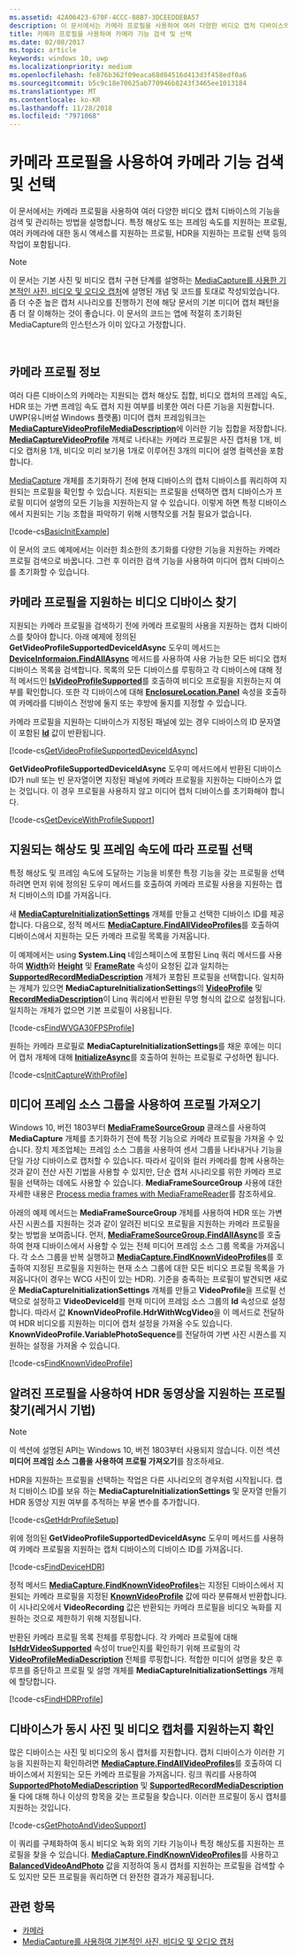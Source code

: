 ```yaml
---
ms.assetid: 42A06423-670F-4CCC-88B7-3DCEEDDEBA57
description: 이 문서에서는 카메라 프로필을 사용하여 여러 다양한 비디오 캡처 디바이스의 기능을 검색 및 관리하는 방법을 설명합니다. 특정 해상도 또는 프레임 속도를 지원하는 프로필, 여러 카메라에 대한 동시 액세스를 지원하는 프로필, HDR을 지원하는 프로필 선택 등의 작업이 포함됩니다.
title: 카메라 프로필을 사용하여 카메라 기능 검색 및 선택
ms.date: 02/08/2017
ms.topic: article
keywords: windows 10, uwp
ms.localizationpriority: medium
ms.openlocfilehash: fe876b362f09eaca68d84516d413d3f458edf0a6
ms.sourcegitcommit: b5c9c18e70625ab770946b8243f3465ee1013184
ms.translationtype: MT
ms.contentlocale: ko-KR
ms.lasthandoff: 11/28/2018
ms.locfileid: "7971068"
---
```

# <a name="discover-and-select-camera-capabilities-with-camera-profiles"></a>카메라 프로필을 사용하여 카메라 기능 검색 및 선택



이 문서에서는 카메라 프로필을 사용하여 여러 다양한 비디오 캡처 디바이스의 기능을 검색 및 관리하는 방법을 설명합니다. 특정 해상도 또는 프레임 속도를 지원하는 프로필, 여러 카메라에 대한 동시 액세스를 지원하는 프로필, HDR을 지원하는 프로필 선택 등의 작업이 포함됩니다.

> [!NOTE] 
> 이 문서는 기본 사진 및 비디오 캡처 구현 단계를 설명하는 [MediaCapture를 사용한 기본적인 사진, 비디오 및 오디오 캡처](basic-photo-video-and-audio-capture-with-MediaCapture.md)에 설명된 개념 및 코드를 토대로 작성되었습니다. 좀 더 수준 높은 캡처 시나리오를 진행하기 전에 해당 문서의 기본 미디어 캡처 패턴을 좀 더 잘 이해하는 것이 좋습니다. 이 문서의 코드는 앱에 적절히 초기화된 MediaCapture의 인스턴스가 이미 있다고 가정합니다.

 

## <a name="about-camera-profiles"></a>카메라 프로필 정보

여러 다른 디바이스의 카메라는 지원되는 캡처 해상도 집합, 비디오 캡처의 프레임 속도, HDR 또는 가변 프레임 속도 캡처 지원 여부를 비롯한 여러 다른 기능을 지원합니다. UWP(유니버설 Windows 플랫폼) 미디어 캡처 프레임워크는 [**MediaCaptureVideoProfileMediaDescription**](https://msdn.microsoft.com/library/windows/apps/dn926695)에 이러한 기능 집합을 저장합니다. [**MediaCaptureVideoProfile**](https://msdn.microsoft.com/library/windows/apps/dn926694) 개체로 나타내는 카메라 프로필은 사진 캡처용 1개, 비디오 캡처용 1개, 비디오 미리 보기용 1개로 이루어진 3개의 미디어 설명 컬렉션을 포함합니다.

[MediaCapture](capture-photos-and-video-with-mediacapture.md) 개체를 초기화하기 전에 현재 디바이스의 캡처 디바이스를 쿼리하여 지원되는 프로필을 확인할 수 있습니다. 지원되는 프로필을 선택하면 캡처 디바이스가 프로필 미디어 설명의 모든 기능을 지원하는지 알 수 있습니다. 이렇게 하면 특정 디바이스에서 지원되는 기능 조합을 파악하기 위해 시행착오를 거칠 필요가 없습니다.

[!code-cs[BasicInitExample](./code/BasicMediaCaptureWin10/cs/MainPage.xaml.cs#SnippetBasicInitExample)]

이 문서의 코드 예제에서는 이러한 최소한의 초기화를 다양한 기능을 지원하는 카메라 프로필 검색으로 바꿉니다. 그런 후 이러한 검색 기능을 사용하여 미디어 캡처 디바이스를 초기화할 수 있습니다.

## <a name="find-a-video-device-that-supports-camera-profiles"></a>카메라 프로필을 지원하는 비디오 디바이스 찾기

지원되는 카메라 프로필을 검색하기 전에 카메라 프로필의 사용을 지원하는 캡처 디바이스를 찾아야 합니다. 아래 예제에 정의된 **GetVideoProfileSupportedDeviceIdAsync** 도우미 메서드는[**DeviceInformaion.FindAllAsync**](https://msdn.microsoft.com/library/windows/apps/br225432) 메서드를 사용하여 사용 가능한 모든 비디오 캡처 디바이스 목록을 검색합니다. 목록의 모든 디바이스를 루핑하고 각 디바이스에 대해 정적 메서드인 [**IsVideoProfileSupported**](https://msdn.microsoft.com/library/windows/apps/dn926714)를 호출하여 비디오 프로필을 지원하는지 여부를 확인합니다. 또한 각 디바이스에 대해 [**EnclosureLocation.Panel**](https://msdn.microsoft.com/library/windows/apps/br229906) 속성을 호출하여 카메라를 디바이스 전방에 둘지 또는 후방에 둘지를 지정할 수 있습니다.

카메라 프로필을 지원하는 디바이스가 지정된 패널에 있는 경우 디바이스의 ID 문자열이 포함된 [**Id**](https://msdn.microsoft.com/library/windows/apps/br225437) 값이 반환됩니다.

[!code-cs[GetVideoProfileSupportedDeviceIdAsync](./code/BasicMediaCaptureWin10/cs/MainPage.xaml.cs#SnippetGetVideoProfileSupportedDeviceIdAsync)]

**GetVideoProfileSupportedDeviceIdAsync** 도우미 메서드에서 반환된 디바이스 ID가 null 또는 빈 문자열이면 지정된 패널에 카메라 프로필을 지원하는 디바이스가 없는 것입니다. 이 경우 프로필을 사용하지 않고 미디어 캡처 디바이스를 초기화해야 합니다.

[!code-cs[GetDeviceWithProfileSupport](./code/BasicMediaCaptureWin10/cs/MainPage.xaml.cs#SnippetGetDeviceWithProfileSupport)]

## <a name="select-a-profile-based-on-supported-resolution-and-frame-rate"></a>지원되는 해상도 및 프레임 속도에 따라 프로필 선택

특정 해상도 및 프레임 속도에 도달하는 기능을 비롯한 특정 기능을 갖는 프로필을 선택하려면 먼저 위에 정의된 도우미 메서드를 호출하여 카메라 프로필 사용을 지원하는 캡처 디바이스의 ID를 가져옵니다.

새 [**MediaCaptureInitializationSettings**](https://msdn.microsoft.com/library/windows/apps/br226573) 개체를 만들고 선택한 디바이스 ID를 제공합니다. 다음으로, 정적 메서드 [**MediaCapture.FindAllVideoProfiles**](https://msdn.microsoft.com/library/windows/apps/dn926708)를 호출하여 디바이스에서 지원하는 모든 카메라 프로필 목록을 가져옵니다.

이 예제에서는 using **System.Linq** 네임스페이스에 포함된 Linq 쿼리 메서드를 사용하여 [**Width**](https://msdn.microsoft.com/library/windows/apps/dn926700)와 [**Height**](https://msdn.microsoft.com/library/windows/apps/dn926697) 및 [**FrameRate**](https://msdn.microsoft.com/library/windows/apps/dn926696) 속성이 요청된 값과 일치하는 [**SupportedRecordMediaDescription**](https://msdn.microsoft.com/library/windows/apps/dn926705) 개체가 포함된 프로필을 선택합니다. 일치하는 개체가 있으면 **MediaCaptureInitializationSettings**의 [**VideoProfile**](https://msdn.microsoft.com/library/windows/apps/dn926679) 및 [**RecordMediaDescription**](https://msdn.microsoft.com/library/windows/apps/dn926678)이 Linq 쿼리에서 반환된 무명 형식의 값으로 설정됩니다. 일치하는 개체가 없으면 기본 프로필이 사용됩니다.

[!code-cs[FindWVGA30FPSProfile](./code/BasicMediaCaptureWin10/cs/MainPage.xaml.cs#SnippetFindWVGA30FPSProfile)]

원하는 카메라 프로필로 **MediaCaptureInitializationSettings**를 채운 후에는 미디어 캡처 개체에 대해 [**InitializeAsync**](https://msdn.microsoft.com/library/windows/apps/br226598)를 호출하여 원하는 프로필로 구성하면 됩니다.

[!code-cs[InitCaptureWithProfile](./code/BasicMediaCaptureWin10/cs/MainPage.xaml.cs#SnippetInitCaptureWithProfile)]

## <a name="use-media-frame-source-groups-to-get-profiles"></a>미디어 프레임 소스 그룹을 사용하여 프로필 가져오기

Windows 10, 버전 1803부터 [**MediaFrameSourceGroup**](https://docs.microsoft.com/uwp/api/windows.media.capture.frames.mediaframesourcegroup) 클래스를 사용하여 **MediaCapture** 개체를 초기화하기 전에 특정 기능으로 카메라 프로필을 가져올 수 있습니다. 장치 제조업체는 프레임 소스 그룹을 사용하여 센서 그룹을 나타내거나 기능을 단일 가상 디바이스로 캡처할 수 있습니다. 따라서 깊이와 컬러 카메라를 함께 사용하는 것과 같이 전산 사진 기법을 사용할 수 있지만, 단순 캡처 시나리오를 위한 카메라 프로필을 선택하는 데에도 사용할 수 있습니다. **MediaFrameSourceGroup** 사용에 대한 자세한 내용은 [Process media frames with MediaFrameReader](process-media-frames-with-mediaframereader.md)를 참조하세요.

아래의 예제 메서드는 **MediaFrameSourceGroup** 개체를 사용하여 HDR 또는 가변 사진 시퀀스를 지원하는 것과 같이 알려진 비디오 프로필을 지원하는 카메라 프로필을 찾는 방법을 보여줍니다. 먼저, [**MediaFrameSourceGroup.FindAllAsync**](https://msdn.microsoft.com/library/windows/apps/Windows.Media.Capture.Frames.MediaFrameSourceGroup.FindAllAsync)를 호출하여 현재 디바이스에서 사용할 수 있는 전체 미디어 프레임 소스 그룹 목록을 가져옵니다. 각 소스 그룹을 반복 실행하고 [**MediaCapture.FindKnownVideoProfiles**](https://docs.microsoft.com/uwp/api/windows.media.capture.mediacapture.findknownvideoprofiles)를 호출하여 지정된 프로필을 지원하는 현재 소스 그룹에 대한 모든 비디오 프로필 목록을 가져옵니다(이 경우는 WCG 사진이 있는 HDR). 기준을 충족하는 프로필이 발견되면 새로운 **MediaCaptureInitializationSettings** 개체를 만들고 **VideoProfile**을 프로필 선택으로 설정하고  **VideoDeviceId**를 현재 미디어 프레임 소스 그룹의 **Id** 속성으로 설정합니다. 따라서 값 **KnownVideoProfile.HdrWithWcgVideo**을 이 메서드로 전달하여 HDR 비디오를 지원하는 미디어 캡처 설정을 가져올 수도 있습니다. **KnownVideoProfile.VariablePhotoSequence**를 전달하여 가변 사진 시퀀스를 지원하는 설정을 가져올 수 있습니다.

 [!code-cs[FindKnownVideoProfile](./code/BasicMediaCaptureWin10/cs/MainPage.xaml.cs#SnippetFindKnownVideoProfile)]

## <a name="use-known-profiles-to-find-a-profile-that-supports-hdr-video-legacy-technique"></a>알려진 프로필을 사용하여 HDR 동영상을 지원하는 프로필 찾기(레거시 기법)

> [!NOTE] 
> 이 섹션에 설명된 API는 Windows 10, 버전 1803부터 사용되지 않습니다. 이전 섹션 **미디어 프레임 소스 그룹을 사용하여 프로필 가져오기**를 참조하세요.

HDR을 지원하는 프로필을 선택하는 작업은 다른 시나리오의 경우처럼 시작됩니다. 캡처 디바이스 ID를 보유 하는 **MediaCaptureInitializationSettings** 및 문자열 만들기 HDR 동영상 지원 여부를 추적하는 부울 변수를 추가합니다.

[!code-cs[GetHdrProfileSetup](./code/BasicMediaCaptureWin10/cs/MainPage.xaml.cs#SnippetGetHdrProfileSetup)]

위에 정의된 **GetVideoProfileSupportedDeviceIdAsync** 도우미 메서드를 사용하여 카메라 프로필을 지원하는 캡처 디바이스의 디바이스 ID를 가져옵니다.

[!code-cs[FindDeviceHDR](./code/BasicMediaCaptureWin10/cs/MainPage.xaml.cs#SnippetFindDeviceHDR)]

정적 메서드 [**MediaCapture.FindKnownVideoProfiles**](https://msdn.microsoft.com/library/windows/apps/dn926710)는 지정된 디바이스에서 지원되는 카메라 프로필을 지정된 [**KnownVideoProfile**](https://msdn.microsoft.com/library/windows/apps/dn948843) 값에 따라 분류해서 반환합니다. 이 시나리오에서 **VideoRecording** 값은 반환되는 카메라 프로필을 비디오 녹화를 지원하는 것으로 제한하기 위해 지정됩니다.

반환된 카메라 프로필 목록 전체를 루핑합니다. 각 카메라 프로필에 대해 [**IsHdrVideoSupported**](https://msdn.microsoft.com/library/windows/apps/dn926698) 속성이 true인지를 확인하기 위해 프로필의 각 [**VideoProfileMediaDescription**](https://msdn.microsoft.com/library/windows/apps/dn926695) 전체를 루핑합니다. 적합한 미디어 설명을 찾은 후 루프를 중단하고 프로필 및 설명 개체를 **MediaCaptureInitializationSettings** 개체에 할당합니다.

[!code-cs[FindHDRProfile](./code/BasicMediaCaptureWin10/cs/MainPage.xaml.cs#SnippetFindHDRProfile)]

## <a name="determine-if-a-device-supports-simultaneous-photo-and-video-capture"></a>디바이스가 동시 사진 및 비디오 캡처를 지원하는지 확인

많은 디바이스는 사진 및 비디오의 동시 캡처를 지원합니다. 캡처 디바이스가 이러한 기능을 지원하는지 확인하려면 [**MediaCapture.FindAllVideoProfiles**](https://msdn.microsoft.com/library/windows/apps/dn926708)를 호출하여 디바이스에서 지원되는 모든 카메라 프로필을 가져옵니다. 링크 쿼리를 사용하여 [**SupportedPhotoMediaDescription**](https://msdn.microsoft.com/library/windows/apps/dn926703) 및 [**SupportedRecordMediaDescription**](https://msdn.microsoft.com/library/windows/apps/dn926705) 둘 다에 대해 하나 이상의 항목을 갖는 프로필을 찾습니다. 이러한 프로필이 동시 캡처를 지원하는 것입니다.

[!code-cs[GetPhotoAndVideoSupport](./code/BasicMediaCaptureWin10/cs/MainPage.xaml.cs#SnippetGetPhotoAndVideoSupport)]

이 쿼리를 구체화하여 동시 비디오 녹화 외의 기타 기능이나 특정 해상도를 지원하는 프로필을 찾을 수 있습니다. [**MediaCapture.FindKnownVideoProfiles**](https://msdn.microsoft.com/library/windows/apps/dn926710)를 사용하고 [**BalancedVideoAndPhoto**](https://msdn.microsoft.com/library/windows/apps/dn948843) 값을 지정하여 동시 캡처를 지원하는 프로필을 검색할 수도 있지만 모든 프로필을 쿼리하면 더 완전한 결과가 제공됩니다.

## <a name="related-topics"></a>관련 항목

* [카메라](camera.md)
* [MediaCapture를 사용하여 기본적인 사진, 비디오 및 오디오 캡처](basic-photo-video-and-audio-capture-with-MediaCapture.md)
 

 




